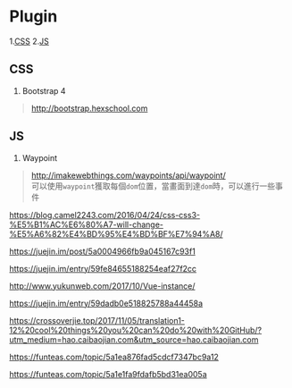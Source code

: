 # Plugin
1.[CSS](#css)
2.[JS](#js)
## <span id="css">CSS</span>
1. Bootstrap 4
> http://bootstrap.hexschool.com

## <span id="js">JS</span>
1. Waypoint
> http://imakewebthings.com/waypoints/api/waypoint/<br>
> 可以使用`waypoint`獲取每個`dom`位置，當畫面到達`dom`時，可以進行一些事件

https://blog.camel2243.com/2016/04/24/css-css3-%E5%B1%AC%E6%80%A7-will-change-%E5%A6%82%E4%BD%95%E4%BD%BF%E7%94%A8/

https://juejin.im/post/5a0004966fb9a045167c93f1

https://juejin.im/entry/59fe84655188254eaf27f2cc

http://www.yukunweb.com/2017/10/Vue-instance/

https://juejin.im/entry/59dadb0e518825788a44458a

https://crossoverjie.top/2017/11/05/translation1-12%20cool%20things%20you%20can%20do%20with%20GitHub/?utm_medium=hao.caibaojian.com&utm_source=hao.caibaojian.com

https://funteas.com/topic/5a1ea876fad5cdcf7347bc9a12

https://funteas.com/topic/5a1e1fa9fdafb5bd31ea005a